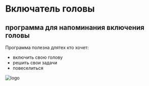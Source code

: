 # Включатель головы

## программа для напоминания включения головы

Программа полезна длятех кто хочет:

- включить свою голову
- решить свои задачи
- повеселиться


![logo](https://downloader.disk.yandex.ru/preview/8c724b56b2f99de8f6ff5a89652baf2b5426d7fa5c2e6616ef227c191da6246e/6750df8a/v8WONZAb8owsApy6PsJ5BYIQ37losR5_5jhlAAaumIywIsjS0zCBJE-bnsseUfqcr17_f_qdXTMnxkZxVtFs5g%3D%3D?uid=0&filename=free-icon-conclusion-7690607.png&disposition=inline&hash=&limit=0&content_type=image%2Fpng&owner_uid=0&tknv=v2&size=1366x621)
